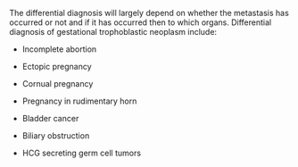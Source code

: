 The differential diagnosis will largely depend on whether the metastasis has occurred or not and if it has occurred then to which organs. Differential diagnosis of gestational trophoblastic neoplasm include:

- Incomplete abortion

- Ectopic pregnancy

- Cornual pregnancy

- Pregnancy in rudimentary horn

- Bladder cancer

- Biliary obstruction

- HCG secreting germ cell tumors